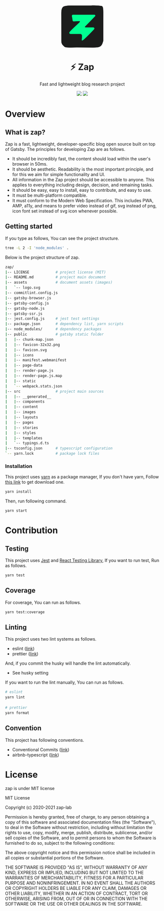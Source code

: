 <p align="center">
  <img width="140" src="assets/logo.svg" alt="Zap Logo" />
</p>
<h1 align="center">⚡ Zap</h1>
<p align="center">Fast and lightweight blog research project</p>
<p align="center">
  <a href="https://codeclimate.com/github/zap-lab/zap/maintainability"><img src="https://api.codeclimate.com/v1/badges/d797b7556019a23cf5bc/maintainability" /></a>
  <a href="https://codeclimate.com/github/zap-lab/zap/test_coverage"><img src="https://api.codeclimate.com/v1/badges/d797b7556019a23cf5bc/test_coverage" /></a>
</p>

# Overview

## What is zap?

Zap is a fast, lightweight, developer-specific blog open source built on top of Gatsby. The principles for developing Zap are as follows.

- It should be incredibly fast, the content should load within the user's browser in 50ms.
- It should be aesthetic. Readability is the most important principle, and for this we aim for simple functionality and UI.
- All information in the Zap project should be accessible to anyone. This applies to everything including design, decision, and remaining tasks.
- It should be easy, easy to install, easy to contribute, and easy to use.
- It must be multi-platform compatible.
- It must conform to the Modern Web Specification. This includes PWA, AMP, a11y, and means to prefer video instead of gif, svg instead of png, icon font set instead of svg icon whenever possible. 

## Getting started

If you type as follows, You can see the project structure.

```bash
tree -L 2 -I 'node_modules' .
```

Below is the project structure of zap.

```bash
zap/
|-- LICENSE            # project license (MIT)
|-- README.md          # project main document
|-- assets             # document assets (images)
|   `-- logo.svg
|-- commitlint.config.js
|-- gatsby-browser.js
|-- gatsby-config.js
|-- gatsby-node.js
|-- gatsby-ssr.js
|-- jest.config.js     # jest test settings
|-- package.json       # dependency list, yarn scripts
|-- node_modules/      # dependency packages
|-- public             # gatsby static folder
|   |-- chunk-map.json
|   |-- favicon-32x32.png
|   |-- favicon.svg
|   |-- icons
|   |-- manifest.webmanifest
|   |-- page-data
|   |-- render-page.js
|   |-- render-page.js.map
|   |-- static
|   `-- webpack.stats.json
|-- src                # project main sources
|   |-- __generated__
|   |-- components
|   |-- content
|   |-- images
|   |-- layouts
|   |-- pages
|   |-- stories
|   |-- styles
|   |-- templates
|   `-- typings.d.ts
|-- tsconfig.json      # typescript configuration
`-- yarn.lock          # package lock files
```

### Installation

This project uses [yarn](https://yarnpkg.com/) as a package manager, If you don't have yarn, Follow [this link](https://yarnpkg.com/getting-started/install) to get download one.

```bash
yarn install
```

Then, run following command.

```bash
yarn start
```

# Contribution

## Testing

This project uses [Jest](https://jestjs.io/) and [React Testing Library](https://testing-library.com/docs/react-testing-library/intro/), If you want to run test, Run as follows.

```bash
yarn test
```

## Coverage

For coverage, You can run as follows.

```bash
yarn test:coverage
```

## Linting

This project uses two lint systems as follows.

- eslint ([link](https://eslint.org/))
- prettier ([link](https://prettier.io/))

And, if you commit the husky will handle the lint automatically.

- See husky setting

If you want to run the lint manually, You can run as follows.

```bash
# eslint
yarn lint

# prettier
yarn format
```

## Convention

This project has following conventions.

- Conventional Commits ([link](https://www.conventionalcommits.org/en/v1.0.0/))
- airbnb-typescript ([link](https://www.npmjs.com/package/eslint-config-airbnb-typescript))

# License

zap is under MIT license

MIT License

Copyright (c) 2020-2021 zap-lab

Permission is hereby granted, free of charge, to any person obtaining a copy
of this software and associated documentation files (the "Software"), to deal
in the Software without restriction, including without limitation the rights
to use, copy, modify, merge, publish, distribute, sublicense, and/or sell
copies of the Software, and to permit persons to whom the Software is
furnished to do so, subject to the following conditions:

The above copyright notice and this permission notice shall be included in all
copies or substantial portions of the Software.

THE SOFTWARE IS PROVIDED "AS IS", WITHOUT WARRANTY OF ANY KIND, EXPRESS OR
IMPLIED, INCLUDING BUT NOT LIMITED TO THE WARRANTIES OF MERCHANTABILITY,
FITNESS FOR A PARTICULAR PURPOSE AND NONINFRINGEMENT. IN NO EVENT SHALL THE
AUTHORS OR COPYRIGHT HOLDERS BE LIABLE FOR ANY CLAIM, DAMAGES OR OTHER
LIABILITY, WHETHER IN AN ACTION OF CONTRACT, TORT OR OTHERWISE, ARISING FROM,
OUT OF OR IN CONNECTION WITH THE SOFTWARE OR THE USE OR OTHER DEALINGS IN THE
SOFTWARE.
